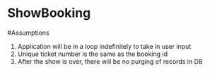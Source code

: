# ShowBooking


#Assumptions

1. Application will be in a loop indefinitely to take in user input
2. Unique ticket number is the same as the booking id
3. After the show is over, there will be no purging of records in DB
